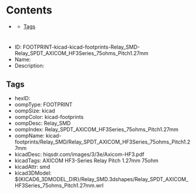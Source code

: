 



Contents
========

* [](#)
	* [Tags](#tags)

# 

- ID: FOOTPRINT-kicad-kicad-footprints-Relay_SMD-Relay_SPDT_AXICOM_HF3Series_75ohms_Pitch1.27mm
- Name: 
- Description: 

## Tags

- hexID: 
- oompType: FOOTPRINT
- oompSize: kicad
- oompColor: kicad-footprints
- oompDesc: Relay_SMD
- oompIndex: Relay_SPDT_AXICOM_HF3Series_75ohms_Pitch1.27mm
- oompName: kicad-footprints/Relay_SMD/Relay_SPDT_AXICOM_HF3Series_75ohms_Pitch1.27mm
- kicadDesc: hiqsdr.com/images/3/3e/Axicom-HF3.pdf
- kicadTags: AXICOM HF3-Series Relay Pitch 1.27mm 75ohm
- kicadAttr: smd
- kicad3DModel: ${KICAD6_3DMODEL_DIR}/Relay_SMD.3dshapes/Relay_SPDT_AXICOM_HF3Series_75ohms_Pitch1.27mm.wrl
